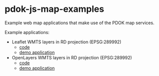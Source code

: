 # pdok-js-map-examples

Example web map applications that make use of the PDOK map services. 

Example applications:

- Leaflet WMTS layers in RD projection (EPSG:289992)
    - [code](./leaflet-wmts-epsg28992/README.md)
    - [demo application](https://arbakker.github.io/pdok-js-map-examples/leaflet-wmts-epsg28992/index.html)
- OpenLayers WMTS layers in RD projection (EPSG:289992)
    - [code](./openlayers-wmts-epsg28992/README.md)
    - [demo application](https://arbakker.github.io/pdok-js-map-examples/openlayers-wmts-epsg28992/index.html)
